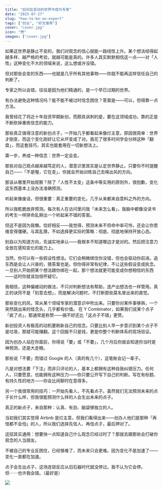 ```yaml
---
title: "如何在变动的世界中成为专家"
date: "2025-07-27"
slug: "how-to-be-an-expert"
tags: ["创业", "好文推荐"]
cover: "cover.jpg"
icon: "😎"
images: ["cover.jpg"]
---
```

如果这世界是静止不变的，我们对观念的信心就能一路线性上升。某个想法经得起越多样、越严格的考验，就越可能是真的。许多人其实默默相信这一点——对「人性」这种变化不大的领域来说，这么想或许没错。



但对那些会变的东西——也就是几乎所有其他事物——你就不能再这样信任自己的判断了。



专家之所以会错，往往是因为他们精通的，是一个早已过期的世界。



有办法避免这种情况吗？能不能不被过时信念困住？答案是——可以，但得靠一点方法。



我曾经花了将近十年投资早期新创，而颇具讽刺的是，要在这领域成功，靠的正是不断砍掉重练信念的能力。



那些真正值得注意的新创点子，一开始几乎都看起来像烂主意，原因很简单：世界才刚变，而这个变化刚好让它从坏变成了对。我花了很多时间学会分辨这种「翻盘」，而这套技巧，其实也能套用在一切新想法上。



第一步，养成一种信念：世界一定会变。



那些对自己观点越来越笃定的人，潜意识里其实是认定世界静止。只要你不时提醒自己——「不是喔，它在变」，你就会开始训练自己去嗅出风的方向。



那该从哪里开始观察？除了「人性不太变」这条中等实用的原则外，很抱歉，变化这东西基本上没办法准确预测。



听起来像废话，但很重要：真正重要的变化，几乎从来都来自意料之外的方向。



所以我乾脆放弃预测。每次有人在访问里问我「未来怎么看」，我脑中都像没读书的考生一样拼命乱掰出一个听起来不错的答案。



但这不是因为我懒。恰好相反——我觉得，预测未来不但命中率可怜，还会让你思维变得僵硬。与其乱猜，不如选择更实际的策略：彻底、彻底地保持开放心态。



别自以为知道方向，先诚实地承认——我根本不知道哪边才是对的。然后把注意力全放在感知变化的能力上。



当然，你可以有一些假设性想法。它们会稍微绑住你没错，但也会驱动你前进。追东西是会让人兴奋的，猜答案也是。但你得非常有纪律，不让这些假设变成执念。
一旦别人开始把某个想法跟你绑在一起，那个想法就更可能变成你想相信的东西——这时你就该加倍怀疑它。



我相信，这种偏被动的做法，不只对判断想法有帮助，连产出想法也一样管用。真正的诀窍不是「刻意去想」，而是解决问题时，不打断那些莫名冒出来的直觉。



那些变化的风，常从某个领域专家的潜意识中吹出来。只要你对某件事够熟，一个突然跳出来的怪念头，几乎都有价值。
在 Y Combinator，如果我们说某个点子「疯了点」，那通常是称赞——搞不好还比「这点子不错」更赞。



新创投资人有极高的动机要刷新自己的信念。只要比别人早一步意识到某个点子不是垃圾，那就可能赚翻。这个回报不只是钱，更是你整个判断体系的现场验证。



因为创办人站在你面前，你得说「要」或「不要」，几个月后你就会知道你当时是神预测，还是大走眼。



那些说「不要」而错过 Google 的人（真的有几个），这笔帐会记一辈子。



凡是对想法要「下注」而非只评论的人，基本上都拥有这种自我纠错压力。任何人，只要愿意，也能拥有这种压力——你只要公开写下自己的判断。写在有标题、有持久性的地方——你会比闲聊时在意得多。



另一个我很常用的技巧：一开始先看人，不先看点子。虽然我们无法预测未来的点子长什么样，但我很能预测什么样的人会生出未来的点子。



真正的新点子，来自那种：认真、有劲、脑袋够独立的人。



当初我们其实觉得 Airbnb 是烂主意，但我们看得出来——创办人他们是那种「再怪都不会怕」的人，所以我们选择先信人、再信点子，最后押对了。



这招其实通用：想要快一点知道自己什么观念已经过时了？那就去跟那些会打破你观念的人当朋友。



不被自己的专业反困住，已经够难了，而未来只会更难。因为变化不是加速了——变化一直都在加速。



点子会生出点子，这场连锁反应从旧石器时代就没停过。我不认为它会停。
但⋯⋯也许我会错。（最好是）




![](https://prod-files-secure.s3.us-west-2.amazonaws.com/112d0858-5090-4d34-a606-b75eb8d65fd2/46476355-9cf3-4e99-9b7a-3531bc426380/1000202064.png?X-Amz-Algorithm=AWS4-HMAC-SHA256&X-Amz-Content-Sha256=UNSIGNED-PAYLOAD&X-Amz-Credential=ASIAZI2LB4663R2367QS%2F20251024%2Fus-west-2%2Fs3%2Faws4_request&X-Amz-Date=20251024T171219Z&X-Amz-Expires=3600&X-Amz-Security-Token=IQoJb3JpZ2luX2VjEKn%2F%2F%2F%2F%2F%2F%2F%2F%2F%2FwEaCXVzLXdlc3QtMiJIMEYCIQDyyY7dkgPfSigVjRktvHnH418yu2vmyZ4nGEjIHyd3YwIhAMcAQV0f8bCaWwM96C%2F6W1igqUgohqR6Ewsj2flI1FiCKv8DCGEQABoMNjM3NDIzMTgzODA1IgxFunS42OOBHeuWpb4q3AN7777JLlNoX7hxc7T9MmmWeWpbIVHIPFWKTwhoN%2FYoCO5Yx6iw%2BJ4vJea3ex%2FWP4oaReVayltgXWRMgEdqW9g8ChEVd1o%2BDA7aI57xULH0Tbq5XIVhEIUZblDmRyMQcBfVHK6jz%2Bv5sSgZ%2BreNTgAttaPCUQMRJRhDRDUPw%2B4g9PpgSYEtAhH0vsG7v%2BmUtmqoEepWoYD331a%2BvOmCSsLM5NjxRUzxCZsQVy7jcrfsAWUyTy%2FJefUh3guf%2FuIf5dkB%2FkPIQtyLi1JzTfIy1B%2FIatV%2Bl2wasQ8ev9TRUMdhBoTMBWH%2BFm%2FSNuT8B%2BAqUcrsK0LlDDqBLh2M4XA91JWNZ%2BJ9y2ut6K%2FLvfy8Tb%2Fp9qy0Yb6JQSGk%2FUmZhd3o8zwMQAwpvSqSeVEHbOj6APiRdv5trrr2EpB4hVgAeo2VJnC%2BLb4od6Vz3QAKxsrfbrq1UOVL3r2uWIjTx2kJT%2BNhOmqzDhEAcs%2BRE1u6shQvv1EFulq9q7GvKxp20w2ZRU7BSWKmY7gFahuJoEHsX%2BMIcjTO%2FtW1YK8nutP49AoTOuSTahar9v3nGQYtJEN0hMdOzDNysyzW3WvVct6oJqESR0WjqW5b0cZtgb%2FBJBgvuHiDqkSat9nVdRPVUzDWze7HBjqkASWFbbCA%2BoDs3DNR%2B5q6rf%2FfVhI12cS%2BV75RUfhck7PbI%2FRV6%2FdSH12BfMMXq4oLuGJ3CDpcZXi%2BUZyZH4l5cyBji176GbQiAl%2FemTDnRpHYB1MalPmssuAnnuzLQZXp7qQ7BRggLt0y5IRbYvEu%2FvMhzvz1L7e7V63Mq1XerJ9eg4tj8kX%2FGIqbon4EjeZZo4X6xYd6MmOPCLtKV15iC3%2BB%2FNQG&X-Amz-Signature=e110666b72088f403338de5edf01e639f7567cd12ba4a7ab4ef9310018c73e2d&X-Amz-SignedHeaders=host&x-amz-checksum-mode=ENABLED&x-id=GetObject)

